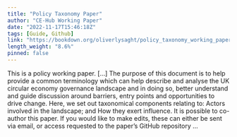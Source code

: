 ```yaml
---
title: "Policy Taxonomy Paper"
author: "CE-Hub Working Paper"
date: "2022-11-17T15:46:18Z"
tags: [Guide, Github]
link: "https://bookdown.org/oliverlysaght/policy_taxonomy_working_paper/"
length_weight: "8.6%"
pinned: false
---
```


This is a policy working paper. [...] The purpose of this document is to help provide a common terminology which can help describe and analyse the UK circular economy governance landscape and in doing so, better understand and guide discussion around barriers, entry points and opportunities to drive change. Here, we set out taxonomical components relating to: Actors involved in the landscape; and How they exert influence. It is possible to co-author this paper. If you would like to make edits, these can either be sent via email, or access requested to the paper’s GitHub repository ...
